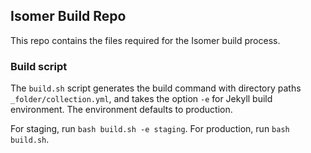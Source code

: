 ## Isomer Build Repo

This repo contains the files required for the Isomer build process.


### Build script
The `build.sh` script generates the build command with directory paths `_folder/collection.yml`, and takes the option `-e` for Jekyll build environment. The environment defaults to production.  

For staging, run `bash build.sh -e staging`. For production, run `bash build.sh`.
